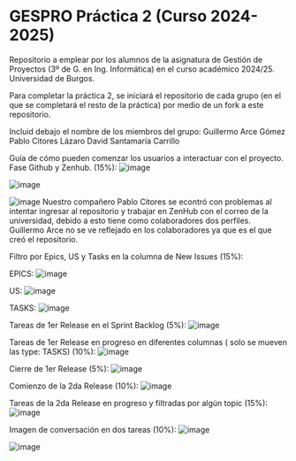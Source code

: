 # GESPRO Práctica 2 (Curso 2024-2025)
Repositorio a emplear por los alumnos de la asignatura de Gestión de Proyectos (3º de G. en Ing. Informática) en el curso académico 2024/25. Universidad de Burgos.

Para completar la práctica 2, se iniciará el repositorio de cada grupo (en el que se completará el resto de la práctica) por medio de un fork a este repositorio.

Incluid debajo el nombre de los miembros del grupo:
Guillermo Arce Gómez
Pablo Citores Lázaro
David Santamaría Carrillo

Guía de cómo pueden comenzar los usuarios a interactuar con el proyecto. Fase Github y Zenhub. (15%):
![image](https://github.com/user-attachments/assets/5a3260f1-4c05-4dee-8933-91786424b1d1)


![image](https://github.com/user-attachments/assets/8bafbb21-8d2b-4f74-9e56-b371bf6a9e8b)



![image](https://github.com/user-attachments/assets/8d180519-4af9-4dba-b788-a795018558ee)
Nuestro compañero Pablo Citores se econtró con problemas al intentar ingresar al repositorio y trabajar en ZenHub con el correo de la universidad, debido a esto tiene como colaboradores dos perfiles.
Guillermo Arce no se ve reflejado en los colaboradores ya que es el que creó el repositorio.
 
Filtro por Epics, US y Tasks en la columna de New Issues (15%):

EPICS: ![image](https://github.com/user-attachments/assets/a280a1cb-5003-4b2d-8d25-aa4e7e466382)

US: ![image](https://github.com/user-attachments/assets/b1233d73-038a-4e22-9c83-8fd1b258b451)

TASKS: ![image](https://github.com/user-attachments/assets/be8d388d-0385-4eae-9c2a-82d6209bcef7)

Tareas de 1er Release en el Sprint Backlog (5%):
![image](https://github.com/user-attachments/assets/80dc3026-d829-44ed-a08a-219ce961962d)

Tareas de 1er Release en progreso en diferentes columnas ( solo se mueven las type: TASKS) (10%):
![image](https://github.com/user-attachments/assets/e3131902-406f-4ee3-aed5-5b75571cf950)

Cierre de 1er Release (5%):
![image](https://github.com/user-attachments/assets/3a39bb94-880c-4ad1-bb6b-f414618bfbbf)

Comienzo de la 2da Release (10%):
![image](https://github.com/user-attachments/assets/e2a3540c-0f0b-4c21-8471-b9aa65f20c47)

Tareas de la 2da Release en progreso y filtradas por algún topic (15%):
![image](https://github.com/user-attachments/assets/b88096a5-4210-445e-b3af-d29957d1c832)

Imagen de conversación en dos tareas (10%):
![image](https://github.com/user-attachments/assets/6ba2a266-ebda-43ee-9366-ae968e54243a)

![image](https://github.com/user-attachments/assets/48655743-e8bc-4591-953c-5c7d243c5874)

